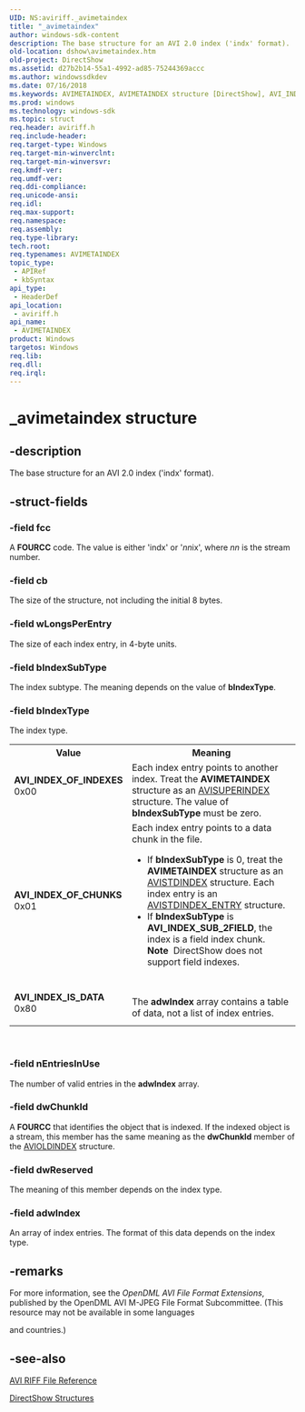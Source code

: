 ```yaml
---
UID: NS:aviriff._avimetaindex
title: "_avimetaindex"
author: windows-sdk-content
description: The base structure for an AVI 2.0 index ('indx' format).
old-location: dshow\avimetaindex.htm
old-project: DirectShow
ms.assetid: d27b2b14-55a1-4992-ad85-75244369accc
ms.author: windowssdkdev
ms.date: 07/16/2018
ms.keywords: AVIMETAINDEX, AVIMETAINDEX structure [DirectShow], AVI_INDEX_IS_DATA, AVI_INDEX_OF_CHUNKS, AVI_INDEX_OF_INDEXES, _avimetaindex, aviriff/AVIMETAINDEX, dshow.avimetaindex
ms.prod: windows
ms.technology: windows-sdk
ms.topic: struct
req.header: aviriff.h
req.include-header: 
req.target-type: Windows
req.target-min-winverclnt: 
req.target-min-winversvr: 
req.kmdf-ver: 
req.umdf-ver: 
req.ddi-compliance: 
req.unicode-ansi: 
req.idl: 
req.max-support: 
req.namespace: 
req.assembly: 
req.type-library: 
tech.root: 
req.typenames: AVIMETAINDEX
topic_type:
 - APIRef
 - kbSyntax
api_type:
 - HeaderDef
api_location:
 - aviriff.h
api_name:
 - AVIMETAINDEX
product: Windows
targetos: Windows
req.lib: 
req.dll: 
req.irql: 
---
```


# _avimetaindex structure


## -description


The base structure for an AVI 2.0 index ('indx' format).


## -struct-fields




### -field fcc

A <b>FOURCC</b> code. The value is either  'indx' or '<i>nn</i>ix', where <i>nn</i> is the stream number.


### -field cb

The size of the structure, not including the initial 8 bytes.


### -field wLongsPerEntry

The size of each index entry, in 4-byte units.


### -field bIndexSubType

The index subtype. The meaning depends on the value of <b>bIndexType</b>.


### -field bIndexType

The index type.

<table>
<tr>
<th>Value</th>
<th>Meaning</th>
</tr>
<tr>
<td width="40%"><a id="AVI_INDEX_OF_INDEXES"></a><a id="avi_index_of_indexes"></a><dl>
<dt><b>AVI_INDEX_OF_INDEXES</b></dt>
<dt>0x00</dt>
</dl>
</td>
<td width="60%">
Each index entry points to another index. Treat the <b>AVIMETAINDEX</b> structure as an <a href="https://msdn.microsoft.com/57c855ef-d4ea-4e11-a37b-941335ccf657">AVISUPERINDEX</a> structure. The value of <b>bIndexSubType</b> must be zero.

</td>
</tr>
<tr>
<td width="40%"><a id="AVI_INDEX_OF_CHUNKS"></a><a id="avi_index_of_chunks"></a><dl>
<dt><b>AVI_INDEX_OF_CHUNKS</b></dt>
<dt>0x01</dt>
</dl>
</td>
<td width="60%">
Each index entry points to a data chunk in the file. 

<ul>
<li>If <b>bIndexSubType</b> is 0,  treat the <b>AVIMETAINDEX</b> structure as an <a href="https://msdn.microsoft.com/b437b333-84a3-44d3-a4cc-0d07a331b010">AVISTDINDEX</a> structure. Each index entry is an <a href="https://msdn.microsoft.com/4e408858-b0cb-45dc-a299-a2e35aa6a000">AVISTDINDEX_ENTRY</a> structure.</li>
<li>If <b>bIndexSubType</b> is <b>AVI_INDEX_SUB_2FIELD</b>, the index is a field index chunk.<div class="alert"><b>Note</b>  DirectShow does not support field indexes.</div>
<div> </div>
</li>
</ul>
</td>
</tr>
<tr>
<td width="40%"><a id="AVI_INDEX_IS_DATA"></a><a id="avi_index_is_data"></a><dl>
<dt><b>AVI_INDEX_IS_DATA</b></dt>
<dt>0x80</dt>
</dl>
</td>
<td width="60%">
The <b>adwIndex</b> array contains a table of data, not a list of index entries.

</td>
</tr>
</table>
 


### -field nEntriesInUse

The number of valid entries in the <b>adwIndex</b> array.


### -field dwChunkId

A <b>FOURCC</b> that identifies the object that is indexed. If the indexed object is a stream, this member has the same meaning as the <b>dwChunkId</b>  member of the <a href="https://msdn.microsoft.com/c36d5759-710e-4abe-85dc-13462013bb9f">AVIOLDINDEX</a> structure.


### -field dwReserved

The meaning of this member depends on the index type.


### -field adwIndex

An array of index entries. The format of this data depends on the index type.


## -remarks



For more information, see the <i>OpenDML AVI File Format Extensions</i>, published by the OpenDML AVI M-JPEG File Format Subcommittee. (This resource may not be available in some languages 

and countries.)




## -see-also




<a href="https://msdn.microsoft.com/2d8cf5be-1252-4b58-89b1-f5c53ea17d0e">AVI RIFF File Reference</a>



<a href="https://msdn.microsoft.com/378f6f43-5c05-4ae4-be24-956f9fc0cacf">DirectShow Structures</a>
 

 

